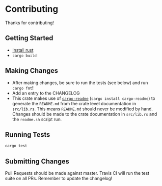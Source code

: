 # Contributing

Thanks for contributing!


## Getting Started

- [Install rust](https://www.rust-lang.org/en-US/install.html)
- `cargo build`


## Making Changes

- After making changes, be sure to run the tests (see below) and run `cargo fmt`!
- Add an entry to the CHANGELOG
- This crate makes use of [`cargo-readme`](https://github.com/livioribeiro/cargo-readme) (`cargo install cargo-readme`)
  to generate the `README.md` from the crate level documentation in `src/lib.rs`.
  This means `README.md` should never be modified by hand.
  Changes should be made to the crate documentation in `src/lib.rs` and the `readme.sh` script run.


## Running Tests

```bash
cargo test
```


## Submitting Changes

Pull Requests should be made against master.
Travis CI will run the test suite on all PRs.
Remember to update the changelog!

